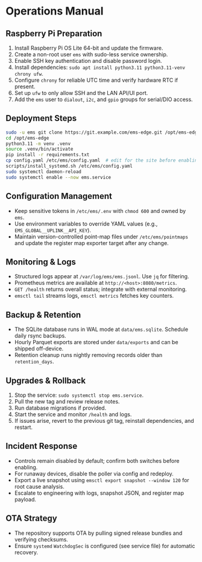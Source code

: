 # Operations Manual

## Raspberry Pi Preparation
1. Install Raspberry Pi OS Lite 64-bit and update the firmware.
2. Create a non-root user `ems` with sudo-less service ownership.
3. Enable SSH key authentication and disable password login.
4. Install dependencies: `sudo apt install python3.11 python3.11-venv chrony ufw`.
5. Configure `chrony` for reliable UTC time and verify hardware RTC if present.
6. Set up `ufw` to only allow SSH and the LAN API/UI port.
7. Add the `ems` user to `dialout`, `i2c`, and `gpio` groups for serial/DIO access.

## Deployment Steps
```bash
sudo -u ems git clone https://git.example.com/ems-edge.git /opt/ems-edge
cd /opt/ems-edge
python3.11 -m venv .venv
source .venv/bin/activate
pip install -r requirements.txt
cp config.yaml /etc/ems/config.yaml  # edit for the site before enabling
scripts/install_systemd.sh /etc/ems/config.yaml
sudo systemctl daemon-reload
sudo systemctl enable --now ems.service
```

## Configuration Management
- Keep sensitive tokens in `/etc/ems/.env` with `chmod 600` and owned by `ems`.
- Use environment variables to override YAML values (e.g., `EMS_GLOBAL__UPLINK__API_KEY`).
- Maintain version-controlled point-map files under `/etc/ems/pointmaps` and update the
  register map exporter target after any change.

## Monitoring & Logs
- Structured logs appear at `/var/log/ems/ems.jsonl`. Use `jq` for filtering.
- Prometheus metrics are available at `http://<host>:8080/metrics`.
- `GET /health` returns overall status; integrate with external monitoring.
- `emsctl tail` streams logs, `emsctl metrics` fetches key counters.

## Backup & Retention
- The SQLite database runs in WAL mode at `data/ems.sqlite`. Schedule daily rsync backups.
- Hourly Parquet exports are stored under `data/exports` and can be shipped off-device.
- Retention cleanup runs nightly removing records older than `retention_days`.

## Upgrades & Rollback
1. Stop the service: `sudo systemctl stop ems.service`.
2. Pull the new tag and review release notes.
3. Run database migrations if provided.
4. Start the service and monitor `/health` and logs.
5. If issues arise, revert to the previous git tag, reinstall dependencies, and restart.

## Incident Response
- Controls remain disabled by default; confirm both switches before enabling.
- For runaway devices, disable the poller via config and redeploy.
- Export a live snapshot using `emsctl export snapshot --window 120` for root cause analysis.
- Escalate to engineering with logs, snapshot JSON, and register map payload.

## OTA Strategy
- The repository supports OTA by pulling signed release bundles and verifying checksums.
- Ensure `systemd` `WatchdogSec` is configured (see service file) for automatic recovery.
